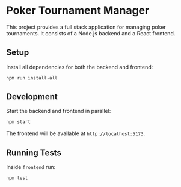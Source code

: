 # Poker Tournament Manager

This project provides a full stack application for managing poker tournaments. It consists of a Node.js backend and a React frontend.

## Setup

Install all dependencies for both the backend and frontend:

```bash
npm run install-all
```

## Development

Start the backend and frontend in parallel:

```bash
npm start
```

The frontend will be available at `http://localhost:5173`.

## Running Tests

Inside `frontend` run:

```bash
npm test
```

